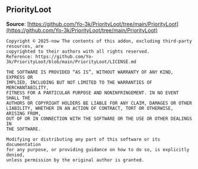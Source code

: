 ## PriorityLoot

**Source**: [https://github.com/Yo-3k/PriorityLoot/tree/main/PriorityLoot](https://github.com/Yo-3k/PriorityLoot/tree/main/PriorityLoot)

```
Copyright © 2025-now The contents of this addon, excluding third-party resources, are
copyrighted to their authors with all rights reserved.
Reference: https://github.com/Yo-3k/PriorityLoot/blob/main/PriorityLoot/LICENSE.md

THE SOFTWARE IS PROVIDED “AS IS”, WITHOUT WARRANTY OF ANY KIND, EXPRESS OR
IMPLIED, INCLUDING BUT NOT LIMITED TO THE WARRANTIES OF MERCHANTABILITY,
FITNESS FOR A PARTICULAR PURPOSE AND NONINFRINGEMENT. IN NO EVENT SHALL THE
AUTHORS OR COPYRIGHT HOLDERS BE LIABLE FOR ANY CLAIM, DAMAGES OR OTHER
LIABILITY, WHETHER IN AN ACTION OF CONTRACT, TORT OR OTHERWISE, ARISING FROM,
OUT OF OR IN CONNECTION WITH THE SOFTWARE OR THE USE OR OTHER DEALINGS IN
THE SOFTWARE.

Modifying or distributing any part of this software or its documentation
for any purpose, or providing guidance on how to do so, is explicitly denied,
unless permission by the original author is granted.
```
